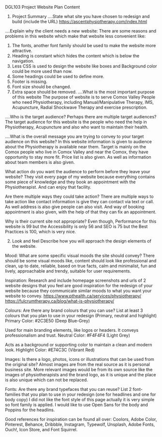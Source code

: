  DGL103
Project Website Plan Content

1. Project Summary
....State what site you have chosen to redesign and build (include the URL)
https://ascentphysiotherapy.com/index.html

....Explain why the client needs a new website:
There are some reasons and problems in this website which make that website less convenient like:
1. The fonts, another font family should be used to make the website more attractive.
2. Heading is constant which hides the content which is below the navigation.
3. Less CSS is used to design the website like boxes and Background color could be more used than now.
4. Some headings could be used to define more.
5. Footer is missing.
6. Font size should be changed.
7. Extra space should be removed.
....What is the most important purpose of this website
The purpose of website is to serve Comox Valley People who need Physiotherapy, including Manual/Manipulative Therapy, IMS, Acupuncture, Radial Shockwave Therapy and exercise prescription.

....Who is the target audience? Perhaps there are multiple target audiences?
The target audience for this website is the people who need the help in Physiotherapy, Acupuncture and also who want to maintain their health.
 
....What is the overall message you are trying to convey to your target audience on this website?
In this website information is given to audience about the Physiotherapy is available near them. Target is mainly on the Comox people who live in Comox Valley and near the Comox, they have opportunity to stay more fit. Price list is also given. As well as information about team members is also given.

What action do you want the audience to perform before they leave your website?
They visit every page of my website because everything contains some piece of knowledge and they book an appointment with the Physiotherapist. And can enjoy that facility.

 Are there multiple ways they could take action? 
There are multiple ways to take action like contact information is give they can contact via text or call. As well address is also give people can also visit. And way of booking appointment is also given, with the help of that they can fix an appointment.

Why is their current site not appropriate?
Even though, Performance for this website is 99 but the Accessibility is only 56 and SEO is 75 but the Best Practices is 100, which is very nice. 

2. Look and feel
Describe how you will approach the design elements of the website. 

Mood: What are some specific visual moods the site should convey? 
There should be some visual moods like, content should look like professional and clean, up to date, reliable, based on true facts, calm and minimalist, fun and lively, approachable and trendy, suitable for user requirements.

Inspiration: Research and include homepage screenshots and urls of 2 website designs that you feel are good inspiration for the redesign of your website because they communicate similar moods to what you want your website to convey.
https://www.pthealth.ca/services/physiotherapy/
https://fulcrumtherapy.ca/blog/what-is-physiotherapy/

Colours: Are there any brand colours that you can use? List at least 3 colours that you plan to use in your redesign (Primary, neutral and highlight)
Primary Color: #2C3E50 (Deep Blue-Grey)

Used for main branding elements, like logos or headers. It conveys professionalism and trust.
Neutral Color: #F4F4F4 (Light Grey)

Acts as a background or supporting color to maintain a clean and modern look.
Highlight Color: #E74C3C (Vibrant Red)

Images: Is there a logo, photos, icons or illustrations that can be used from the original site?
Almost images are from the real source as it is personal business site. More relevant images would be from its own source like the images of physiotherapists and the brand logo, as it is unique and the place is also unique which can not be replaced.  

Fonts: Are there any brand typefaces that you can reuse? List 2 font-families that you plan to use in your redesign (one for headlines and one for body copy)
I did not like the font style of this page actually it is very simple so font family is applied.
I would like to use Open Sans for the body and Poppins for the headlins.

Good references for inspiration can be found all over: Coolors, Adobe Color, Pinterest, Behance, Dribbble, Instagram, Typewolf, Unsplash, Adobe Fonts, Ouch!, Icon Store, and Font Squirrel.
